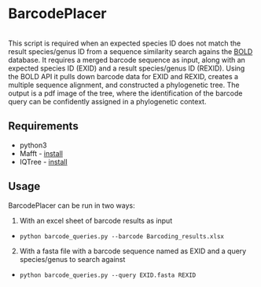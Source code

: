 # BarcodePlacer

<img src="https://github.com/PeterMulhair/BarcodePlacer/tree/main/data/barcode_logo.png" width="5" height="2">


This script is required when an expected species ID does not match the result species/genus ID from a sequence similarity search agains the [BOLD](https://www.boldsystems.org/index.php) database. It requires a merged barcode sequence as input, along with an expected species ID (EXID) and a result species/genus ID (REXID). Using the BOLD API it pulls down barcode data for EXID and REXID, creates a multiple sequence alignment, and constructed a phylogenetic tree. The output is a pdf image of the tree, where the identification of the barcode query can be confidently assigned in a phylogenetic context. 

## Requirements

* python3
* Mafft - [install](https://mafft.cbrc.jp/alignment/software/source.html)
* IQTree - [install](http://www.iqtree.org/doc/Quickstart)

## Usage

BarcodePlacer can be run in two ways:

1. With an excel sheet of barcode results as input

  - `python barcode_queries.py --barcode Barcoding_results.xlsx`

2. With a fasta file with a barcode sequence named as EXID and a query species/genus to search against

  - `python barcode_queries.py --query EXID.fasta REXID`
